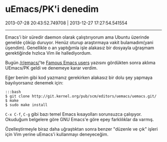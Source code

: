 # uEmacs/PK'i denedim

2013-07-28 20:43:52.749708 | 2013-12-27 17:27:54.541554

---

Emacs'i bir süredir daemon olarak çalıştırıyorum ama Ubuntu üzerinde genelde çöküp duruyor. Henüz oturup araştırmaya vakit bulamadım(yani üşendim). Genellikle o an yaptığımla işle alakasız bir dosyayla uğraşmam gerektiğinde hızlıca Vim ile hallediyordum.

Bugün [/r/emacs/](http://www.reddit.com/r/emacs/)'te [Famous Emacs users](http://www.reddit.com/tb/1ix4ro) yazısını gördükten sonra aklıma UEmacs/PK geldi ve denemeye karar verdim.

Eğer benim gibi kod yazmanız gerekirken alakasız bir dolu şey yapmaya bayılıyorsanız denemek için:

    :::bash
    $ git clone http://git.kernel.org/pub/scm/editors/uemacs/uemacs.git/
    $ make
    $ sudo make install

`C-x C-f`, `C-g` gibi bazı temel Emacs kısayolları sorunsuzca çalışıyor. Okuduğum belgelere göre GNU Emacs'e göre epey farklılıklar da varmış.

Özelleştirmeyle biraz daha uğraştıktan sonra benzer "düzenle ve çık" işleri için Vim yerine uEmacs'i kullanmayı deneyeceğim.

<!-- meta: archive(0) active(0) -->
